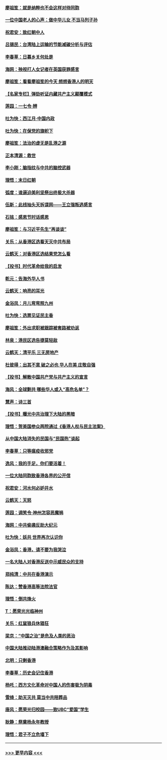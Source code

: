 #### [廖祖笙：就是纳粹也不会这样对待同胞](../pages/nsc993/n11697658.md?t=12041144) 
#### [一位中国老人的心声：做中华儿女 不当马列子孙](../pages/nsc993/n11697525.md?t=12041144) 
#### [祝君安：致红朝中人](../pages/nsc993/n11697518.md?t=12041144) 
#### [吕锡民：台湾陆上运输的节能减碳分析与评估](../pages/nsc993/n11694983.md?t=12041144) 
#### [李春草：日暮乡关何处是](../pages/nsc993/n11694805.md?t=12041144) 
#### [海网：殃视打人女记者在英国获罪感言](../pages/nsc993/n11693832.md?t=12041144) 
#### [廖祖笙：看看廖祖笙的今天 想想香港人的明天](../pages/nsc993/n11693707.md?t=12041144) 
#### [【名家专栏】弹劾听证内藏共产主义颠覆模式](../pages/nsc993/n11693563.md?t=12041144) 
#### [莲园：一七令‧辨](../pages/nsc993/n11692558.md?t=12041144) 
#### [吐为快：西江月·中国内政](../pages/nsc993/n11692071.md?t=12041144) 
#### [吐为快：在保党的旗帜下](../pages/nsc993/n11691188.md?t=12041144) 
#### [廖祖笙：法治的虚无是乱港之源](../pages/nsc993/n11690605.md?t=12041144) 
#### [正本清源：救世](../pages/nsc993/n11689134.md?t=12041144) 
#### [李小刚：脑指纹与中共的脑控武器](../pages/nsc993/n11688900.md?t=12041144) 
#### [理悟：末日红朝](../pages/nsc993/n11688829.md?t=12041144) 
#### [弧度：谁逼迫美利坚祭出终极大杀器](../pages/nsc993/n11688735.md?t=12041144) 
#### [伍新：此线抽头天拆谍网——王立强叛逃感言](../pages/nsc993/n11687981.md?t=12041144) 
#### [石铭：感恩节时话感恩](../pages/nsc993/n11687568.md?t=12041144) 
#### [廖祖笙：与习近平先生“再谈谈”](../pages/nsc993/n11687005.md?t=12041144) 
#### [关乐：从香港区选看天灭中共布局](../pages/nsc993/n11686647.md?t=12041144) 
#### [云鹤天：对香港区选结果党怎么看](../pages/nsc993/n11686216.md?t=12041144) 
#### [【投书】时代革命给我的启发](../pages/nsc993/n11684287.md?t=12041144) 
#### [乾元：告海外华人书](../pages/nsc993/n11684044.md?t=12041144) 
#### [云鹤天：响亮的耳光](../pages/nsc993/n11684254.md?t=12041144) 
#### [金浴凤：月儿弯弯照九州](../pages/nsc993/n11684231.md?t=12041144) 
#### [吐为快：选票见证民主香](../pages/nsc993/n11684206.md?t=12041144) 
#### [廖祖笙：外出求职被跟踪被套路被劝返](../pages/nsc993/n11683874.md?t=12041144) 
#### [林泉：港民区选告捷莫轻敌](../pages/nsc993/n11683930.md?t=12041144) 
#### [云鹤天：清平乐 三无房地产](../pages/nsc993/n11681521.md?t=12041144) 
#### [杜彼得：出其不意 破之必也 华人在美 庄敬自强](../pages/nsc993/n11679554.md?t=12041144) 
#### [【投书】解散中国共产党与共产主义的宣言](../pages/nsc993/n11679177.md?t=12041144) 
#### [海风：全球剿共 哪些华人或入“高危名单”？](../pages/nsc993/n11678617.md?t=12041144) 
#### [慧声：诗三首](../pages/nsc993/n11678848.md?t=12041144) 
#### [【投书】曝光中共治理下大陆的黑暗](../pages/nsc993/n11678674.md?t=12041144) 
#### [理悟：贺美国参众两院通过《香港人权与民主法案》](../pages/nsc993/n11678104.md?t=12041144) 
#### [从中国大陆消失的民国与“民国热”谈起](../pages/nsc993/n11678075.md?t=12041144) 
#### [李春草：只等瘟疫收邪党](../pages/nsc993/n11677308.md?t=12041144) 
#### [逸风：我的手足，你们要活着！](../pages/nsc993/n11676352.md?t=12041144) 
#### [一位大陆同胞致香港各界的公开信](../pages/nsc993/n11675761.md?t=12041144) 
#### [祝君安：河水何必妒井水](../pages/nsc993/n11675746.md?t=12041144) 
#### [云鹤天：天怒](../pages/nsc993/n11675718.md?t=12041144) 
#### [莲园：调笑令‧神州怎容恶魔祸](../pages/nsc993/n11675648.md?t=12041144) 
#### [海网：中共偷袭反助大纪元](../pages/nsc993/n11673515.md?t=12041144) 
#### [吐为快：妖共 世界再次认识你](../pages/nsc993/n11673506.md?t=12041144) 
#### [金浴凤：香港，请不要为我哭泣](../pages/nsc993/n11673248.md?t=12041144) 
#### [一名大陆人对香港反送中示威民众的支持](../pages/nsc993/n11672615.md?t=12041144) 
#### [郑纯清：中共在香港演示](../pages/nsc993/n11670539.md?t=12041144) 
#### [陈达：赞香港高等法院法官](../pages/nsc993/n11669542.md?t=12041144) 
#### [理悟：倒共烽火](../pages/nsc993/n11668844.md?t=12041144) 
#### [T：愿荣光光临神州](../pages/nsc993/n11668421.md?t=12041144) 
#### [关乐：红鼠狼兵休猖狂](../pages/nsc993/n11668378.md?t=12041144) 
#### [梁京：“中国之治”是危及人类的恶治](../pages/nsc993/n11668328.md?t=12041144) 
#### [中国大陆推动陆港澳融合策略作为及其影响](../pages/nsc993/n11668157.md?t=12041144) 
#### [北明：只剩香港](../pages/nsc993/n11668002.md?t=12041144) 
#### [李春草：历史会记住香港](../pages/nsc993/n11667927.md?t=12041144) 
#### [杨吒：西方文化革命对中国人的伤害极为阴毒](../pages/nsc993/n11664521.md?t=12041144) 
#### [雪绮：助天灭共 莫当中共陪葬品](../pages/nsc993/n11662650.md?t=12041144) 
#### [唐风：愿荣光归校园——致UBC“爱国”学生](../pages/nsc993/n11662194.md?t=12041144) 
#### [耿静：祭奠杨永年教授](../pages/nsc993/n11662514.md?t=12041144) 
#### [理悟：君子不立危墙下](../pages/nsc993/n11662172.md?t=12041144) 

----
#### [ >>> 更早内容 <<< ](../indexes/nsc993-earlier.md)
